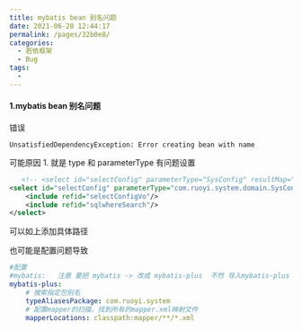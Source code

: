 ```yaml
---
title: mybatis bean 别名问题
date: 2021-06-28 12:44:17
permalink: /pages/32b0e8/
categories:
  - 若依框架
  - Bug
tags:
  - 
---
```

#### 1.mybatis bean 别名问题

错误

```log
UnsatisfiedDependencyException: Error creating bean with name
```

可能原因 1. 就是 type 和 parameterType 有问题设置

```xml
   <!-- <select id="selectConfig" parameterType="SysConfig" resultMap="SysConfigResult">-->
<select id="selectConfig" parameterType="com.ruoyi.system.domain.SysConfig" resultMap="SysConfigResult">
    <include refid="selectConfigVo"/>
    <include refid="sqlwhereSearch"/>
</select>
```

可以如上添加具体路径

也可能是配置问题导致

```yaml
#配置
#mybatis:   注意 要把 mybatis -> 改成 mybatis-plus  不然 导入mybatis-plus 后启动会报alias错误
mybatis-plus: 
    # 搜索指定包别名
    typeAliasesPackage: com.ruoyi.system
    # 配置mapper的扫描，找到所有的mapper.xml映射文件
    mapperLocations: classpath:mapper/**/*.xml
```

